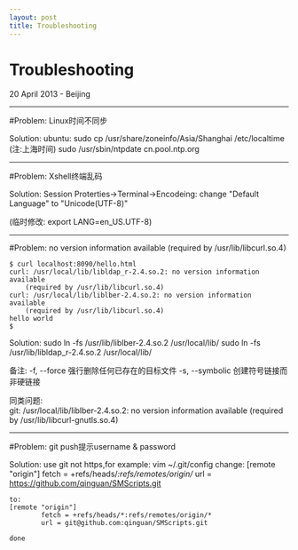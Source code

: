 ```yaml
---
layout: post
title: Troubleshooting
---
```


Troubleshooting
========================
20 April 2013 - Beijing

*************************
#Problem: Linux时间不同步

Solution:
ubuntu:
	sudo cp /usr/share/zoneinfo/Asia/Shanghai /etc/localtime  (注:上海时间)
	sudo /usr/sbin/ntpdate cn.pool.ntp.org

*************************
#Problem: Xshell终端乱码

Solution:
Session Proterties->Terminal->Encodeing: change "Default Language" to "Unicode(UTF-8)"

(临时修改: export LANG=en_US.UTF-8)

*************************
#Problem: no version information available (required by /usr/lib/libcurl.so.4)

	$ curl localhost:8090/hello.html
	curl: /usr/local/lib/libldap_r-2.4.so.2: no version information available 
		(required by /usr/lib/libcurl.so.4)
	curl: /usr/local/lib/liblber-2.4.so.2: no version information available 
		(required by /usr/lib/libcurl.so.4)
	hello world
	$
Solution:
	sudo ln -fs /usr/lib/liblber-2.4.so.2 /usr/local/lib/
	sudo ln -fs /usr/lib/libldap_r-2.4.so.2 /usr/local/lib/

备注:
	-f, --force			强行删除任何已存在的目标文件
	-s, --symbolic		创建符号链接而非硬链接
	
同类问题:	
	git: /usr/local/lib/liblber-2.4.so.2: no version information available 
		(required by /usr/lib/libcurl-gnutls.so.4)
	
*************************
#Problem: git push提示username & password

Solution:
	use git not https,for example:
	vim ~/.git/config
	change:
	[remote "origin"]
			fetch = +refs/heads/*:refs/remotes/origin/*
			url = https://github.com/qinguan/SMScripts.git

	to:
	[remote "origin"]
			fetch = +refs/heads/*:refs/remotes/origin/*
			url = git@github.com:qinguan/SMScripts.git

	done
	